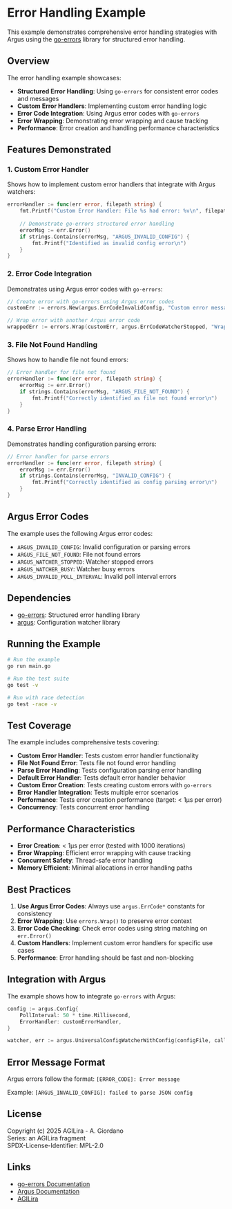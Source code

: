# Error Handling Example

This example demonstrates comprehensive error handling strategies with Argus using the [go-errors](https://github.com/agilira/go-errors) library for structured error handling.

## Overview

The error handling example showcases:

- **Structured Error Handling**: Using `go-errors` for consistent error codes and messages
- **Custom Error Handlers**: Implementing custom error handling logic
- **Error Code Integration**: Using Argus error codes with `go-errors`
- **Error Wrapping**: Demonstrating error wrapping and cause tracking
- **Performance**: Error creation and handling performance characteristics

## Features Demonstrated

### 1. Custom Error Handler
Shows how to implement custom error handlers that integrate with Argus watchers:

```go
errorHandler := func(err error, filepath string) {
    fmt.Printf("Custom Error Handler: File %s had error: %v\n", filepath, err)
    
    // Demonstrate go-errors structured error handling
    errorMsg := err.Error()
    if strings.Contains(errorMsg, "ARGUS_INVALID_CONFIG") {
        fmt.Printf("Identified as invalid config error\n")
    }
}
```

### 2. Error Code Integration
Demonstrates using Argus error codes with `go-errors`:

```go
// Create error with go-errors using Argus error codes
customErr := errors.New(argus.ErrCodeInvalidConfig, "Custom error message")

// Wrap error with another Argus error code
wrappedErr := errors.Wrap(customErr, argus.ErrCodeWatcherStopped, "Wrapped error")
```

### 3. File Not Found Handling
Shows how to handle file not found errors:

```go
// Error handler for file not found
errorHandler := func(err error, filepath string) {
    errorMsg := err.Error()
    if strings.Contains(errorMsg, "ARGUS_FILE_NOT_FOUND") {
        fmt.Printf("Correctly identified as file not found error\n")
    }
}
```

### 4. Parse Error Handling
Demonstrates handling configuration parsing errors:

```go
// Error handler for parse errors
errorHandler := func(err error, filepath string) {
    errorMsg := err.Error()
    if strings.Contains(errorMsg, "INVALID_CONFIG") {
        fmt.Printf("Correctly identified as config parsing error\n")
    }
}
```

## Argus Error Codes

The example uses the following Argus error codes:

- `ARGUS_INVALID_CONFIG`: Invalid configuration or parsing errors
- `ARGUS_FILE_NOT_FOUND`: File not found errors
- `ARGUS_WATCHER_STOPPED`: Watcher stopped errors
- `ARGUS_WATCHER_BUSY`: Watcher busy errors
- `ARGUS_INVALID_POLL_INTERVAL`: Invalid poll interval errors

## Dependencies

- [go-errors](https://github.com/agilira/go-errors): Structured error handling library
- [argus](https://github.com/agilira/argus): Configuration watcher library

## Running the Example

```bash
# Run the example
go run main.go

# Run the test suite
go test -v

# Run with race detection
go test -race -v
```

## Test Coverage

The example includes comprehensive tests covering:

- **Custom Error Handler**: Tests custom error handler functionality
- **File Not Found Error**: Tests file not found error handling
- **Parse Error Handling**: Tests configuration parsing error handling
- **Default Error Handler**: Tests default error handler behavior
- **Custom Error Creation**: Tests creating custom errors with `go-errors`
- **Error Handler Integration**: Tests multiple error scenarios
- **Performance**: Tests error creation performance (target: < 1µs per error)
- **Concurrency**: Tests concurrent error handling

## Performance Characteristics

- **Error Creation**: < 1µs per error (tested with 1000 iterations)
- **Error Wrapping**: Efficient error wrapping with cause tracking
- **Concurrent Safety**: Thread-safe error handling
- **Memory Efficient**: Minimal allocations in error handling paths

## Best Practices

1. **Use Argus Error Codes**: Always use `argus.ErrCode*` constants for consistency
2. **Error Wrapping**: Use `errors.Wrap()` to preserve error context
3. **Error Code Checking**: Check error codes using string matching on `err.Error()`
4. **Custom Handlers**: Implement custom error handlers for specific use cases
5. **Performance**: Error handling should be fast and non-blocking

## Integration with Argus

The example shows how to integrate `go-errors` with Argus:

```go
config := argus.Config{
    PollInterval: 50 * time.Millisecond,
    ErrorHandler: customErrorHandler,
}

watcher, err := argus.UniversalConfigWatcherWithConfig(configFile, callback, config)
```

## Error Message Format

Argus errors follow the format: `[ERROR_CODE]: Error message`

Example: `[ARGUS_INVALID_CONFIG]: failed to parse JSON config`

## License

Copyright (c) 2025 AGILira - A. Giordano  
Series: an AGILira fragment  
SPDX-License-Identifier: MPL-2.0

## Links

- [go-errors Documentation](https://github.com/agilira/go-errors)
- [Argus Documentation](https://github.com/agilira/argus)
- [AGILira](https://github.com/agilira)